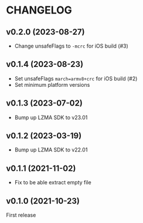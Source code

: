 # CHANGELOG

## v0.2.0 (2023-08-27)

- Change unsafeFlags to `-mcrc` for iOS build (#3)

## v0.1.4 (2023-08-23)

- Set unsafeFlags `march=armv8+crc` for iOS build (#2)
- Set minimum platform versions

## v0.1.3 (2023-07-02)

- Bump up LZMA SDK to v23.01

## v0.1.2 (2023-03-19)

- Bump up LZMA SDK to v22.01

## v0.1.1 (2021-11-02)

- Fix to be able extract empty file

## v0.1.0 (2021-10-23)

First release
